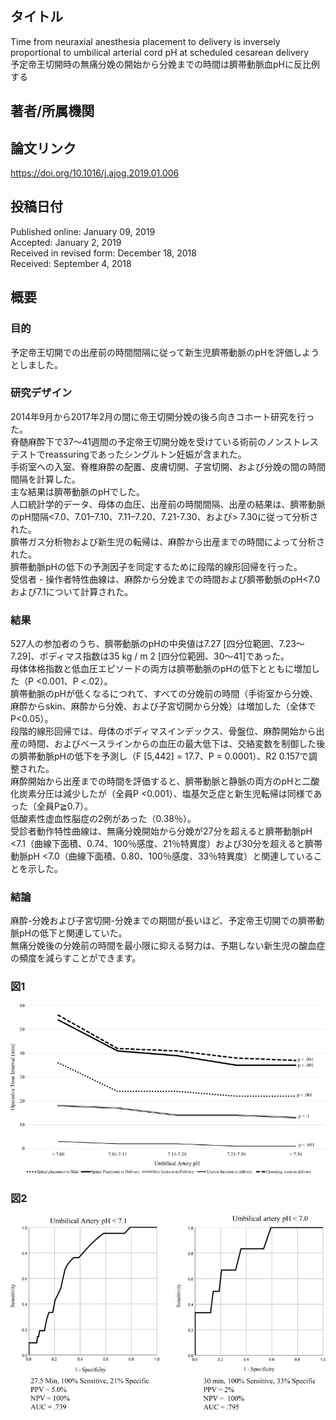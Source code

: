 ## タイトル
Time from neuraxial anesthesia placement to delivery is inversely proportional to umbilical arterial cord pH at scheduled cesarean delivery  
予定帝王切開時の無痛分娩の開始から分娩までの時間は臍帯動脈血pHに反比例する

## 著者/所属機関

## 論文リンク
https://doi.org/10.1016/j.ajog.2019.01.006

## 投稿日付
Published online: January 09, 2019  
Accepted: January 2, 2019  
Received in revised form: December 18, 2018  
Received: September 4, 2018

## 概要
### 目的
予定帝王切開での出産前の時間間隔に従って新生児臍帯動脈のpHを評価しようとしました。

### 研究デザイン
2014年9月から2017年2月の間に帝王切開分娩の後ろ向きコホート研究を行った。  
脊髄麻酔下で37〜41週間の予定帝王切開分娩を受けている術前のノンストレステストでreassuringであったシングルトン妊娠が含まれた。  
手術室への入室、脊椎麻酔の配置、皮膚切開、子宮切開、および分娩の間の時間間隔を計算した。  
主な結果は臍帯動脈のpHでした。  
人口統計学的データ、母体の血圧、出産前の時間間隔、出産の結果は、臍帯動脈のpH間隔<7.0、7.01–7.10、7.11–7.20、7.21-7.30、および> 7.30に従って分析された。  
臍帯ガス分析物および新生児の転帰は、麻酔から出産までの時間によって分析された。  
臍帯動脈pHの低下の予測因子を同定するために段階的線形回帰を行った。  
受信者 - 操作者特性曲線は、麻酔から分娩までの時間および臍帯動脈のpH<7.0および7.1について計算された。

### 結果
527人の参加者のうち、臍帯動脈のpHの中央値は7.27 [四分位範囲、7.23〜7.29]、ボディマス指数は35 kg / m 2 [四分位範囲、30〜41]であった。  
母体体格指数と低血圧エピソードの両方は臍帯動脈のpHの低下とともに増加した（P <0.001、P <.02）。  
臍帯動脈のpHが低くなるにつれて、すべての分娩前の時間（手術室から分娩、麻酔からskin、麻酔から分娩、および子宮切開から分娩）は増加した（全体でP<0.05）。  
段階的線形回帰では、母体のボディマスインデックス、骨盤位、麻酔開始から出産の時間、およびベースラインからの血圧の最大低下は、交絡変数を制御した後の臍帯動脈pHの低下を予測し（F [5,442] = 17.7、P = 0.0001）、R2 0.157で調整された。  
麻酔開始から出産までの時間を評価すると、臍帯動脈と静脈の両方のpHと二酸化炭素分圧は減少したが（全員P <0.001）、塩基欠乏症と新生児転帰は同様であった（全員P≧0.7）。  
低酸素性虚血性脳症の2例があった（0.38％）。  
受診者動作特性曲線は、無痛分娩開始から分娩が27分を超えると臍帯動脈pH <7.1（曲線下面積、0.74、100％感度、21％特異度）および30分を超えると臍帯動脈pH <7.0（曲線下面積、0.80、100％感度、33％特異度）と関連していることを示した。

### 結論
麻酔-分娩および子宮切開-分娩までの期間が長いほど、予定帝王切開での臍帯動脈pHの低下と関連していた。  
無痛分娩後の分娩前の時間を最小限に抑える努力は、予期しない新生児の酸血症の頻度を減らすことができます。

### 図1
![Figure.1](Time_fig1.jpg)

### 図2
![Figure.2](Time_fig2.jpg)
